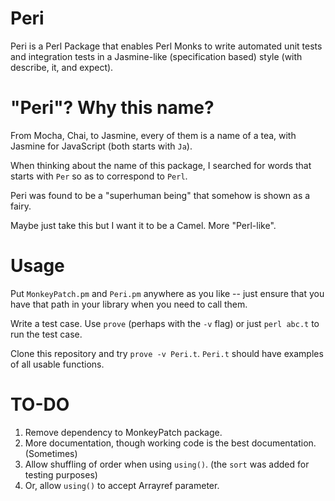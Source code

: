 # Peri

Peri is a Perl Package that enables Perl Monks to write automated unit tests and integration tests in a Jasmine-like (specification based) style (with describe, it, and expect).

# "Peri"? Why this name?

From Mocha, Chai, to Jasmine, every of them is a name of a tea, with Jasmine for JavaScript (both starts with `Ja`).

When thinking about the name of this package, I searched for words that starts with `Per` so as to correspond to `Perl`.  

Peri was found to be a "superhuman being" that somehow is shown as a fairy.  

Maybe just take this but I want it to be a Camel.  More "Perl-like".

# Usage

Put `MonkeyPatch.pm` and `Peri.pm` anywhere as you like -- just ensure that you have that path in your library when you need to call them.

Write a test case.  Use `prove` (perhaps with the `-v` flag) or just `perl abc.t` to run the test case.

Clone this repository and try `prove -v Peri.t`.  `Peri.t` should have examples of all usable functions.

# TO-DO

1. Remove dependency to MonkeyPatch package.
2. More documentation, though working code is the best documentation. (Sometimes)
3. Allow shuffling of order when using `using()`.  (the `sort` was added for testing purposes)
4. Or, allow `using()` to accept Arrayref parameter.
